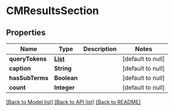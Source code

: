 # CMResultsSection
## Properties

| Name | Type | Description | Notes |
|------------ | ------------- | ------------- | -------------|
| **queryTokens** | [**List**](CMQueryToken.md) |  | [default to null] |
| **caption** | **String** |  | [default to null] |
| **hasSubTerms** | **Boolean** |  | [default to null] |
| **count** | **Integer** |  | [default to null] |

[[Back to Model list]](../README.md#documentation-for-models) [[Back to API list]](../README.md#documentation-for-api-endpoints) [[Back to README]](../README.md)

